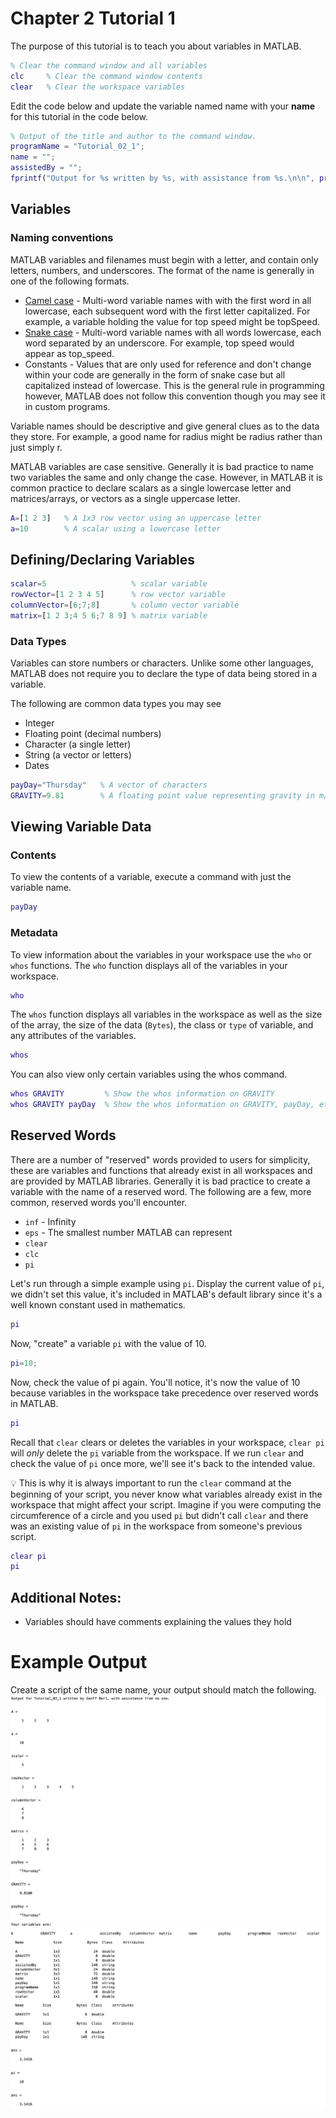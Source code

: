 # Chapter 2 Tutorial 1
The purpose of this tutorial is to teach you about variables in MATLAB.
```Matlab
% Clear the command window and all variables
clc     % Clear the command window contents
clear   % Clear the workspace variables
```
Edit the code below and update the variable named name with your **name** for this tutorial in the code below.
```Matlab
% Output of the title and author to the command window.
programName = "Tutorial_02_1";
name = "";
assistedBy = "";
fprintf("Output for %s written by %s, with assistance from %s.\n\n", programName, name, assistedBy)
```
## Variables
### Naming conventions
MATLAB variables and filenames must begin with a letter, and contain only letters, numbers, and underscores. The format of the name is generally in one of the following formats.

* [Camel case](https://en.wikipedia.org/wiki/Camel_case) - Multi-word variable names with with the first word in all lowercase, each subsequent word with the first letter capitalized. For example, a variable holding the value for top speed might be topSpeed.
* [Snake case](https://en.wikipedia.org/wiki/Snake_case) - Multi-word variable names with all words lowercase, each word separated by an underscore. For example, top speed would appear as top_speed.
* Constants - Values that are only used for reference and don't change within your code are generally in the form of snake case but all capitalized instead of lowercase. This is the general rule in programming however, MATLAB does not follow this convention though you may see it in custom programs.

Variable names should be descriptive and give general clues as to the data they store. For example, a good name for radius might be radius rather than just simply r.

MATLAB variables are case sensitive. Generally it is bad practice to name two variables the same and only change the case. However, in MATLAB it is common practice to declare scalars as a single lowercase letter and matrices/arrays, or vectors as a single uppercase letter.
```Matlab
A=[1 2 3]   % A 1x3 row vector using an uppercase letter
a=10        % A scalar using a lowercase letter
```
## Defining/Declaring Variables
```Matlab
scalar=5                   % scalar variable
rowVector=[1 2 3 4 5]      % row vector variable
columnVector=[6;7;8]       % column vector variable
matrix=[1 2 3;4 5 6;7 8 9] % matrix variable
```
### Data Types
Variables can store numbers or characters. Unlike some other languages, MATLAB does not require you to declare the type of data being stored in a variable.

The following are common data types you may see

* Integer
* Floating point (decimal numbers)
* Character (a single letter)
* String (a vector or letters)
* Dates
```Matlab
payDay="Thursday"   % A vector of characters
GRAVITY=9.81        % A floating point value representing gravity in m/s^2
```
## Viewing Variable Data
### Contents
To view the contents of a variable, execute a command with just the variable name.
```Matlab
payDay
```
### Metadata
To view information about the variables in your workspace use the `who` or `whos` functions.
The `who` function displays all of the variables in your workspace.
```Matlab
who
```
The `whos` function displays all variables in the workspace as well as the size of the array, the size of the data (`Bytes`), the class or `type` of variable, and any attributes of the variables.
```Matlab
whos
```
You can also view only certain variables using the whos command.
```Matlab
whos GRAVITY         % Show the whos information on GRAVITY
whos GRAVITY payDay  % Show the whos information on GRAVITY, payDay, etc
```
## Reserved Words
There are a number of "reserved" words provided to users for simplicity, these are variables and functions that already exist in all workspaces and are provided by MATLAB libraries. Generally it is bad practice to create a variable with the name of a reserved word. The following are a few, more common, reserved words you'll encounter.

* `inf` - Infinity
* `eps` - The smallest number MATLAB can represent
* `clear`
* `clc`
* `pi`

Let's run through a simple example using `pi`. Display the current value of `pi`, we didn't set this value, it's included in MATLAB's default library since it's a well known constant used in mathematics.
```Matlab
pi
```
Now, "create" a variable `pi` with the value of 10.
```Matlab
pi=10;
```
Now, check the value of pi again. You'll notice, it's now the value of 10 because variables in the workspace take precedence over reserved words in MATLAB.
```Matlab
pi
```
Recall that `clear` clears or deletes the variables in your workspace, `clear pi` will _only_ delete the `pi` variable from the workspace. If we run `clear` and check the value of `pi` once more, we'll see it's back to the intended value.

:bulb: This is why it is always important to run the `clear` command at the beginning of your script, you never know what variables already exist in the workspace that might affect your script. Imagine if you were computing the circumference of a circle and you used `pi` but didn't call `clear` and there was an existing value of `pi` in the workspace from someone's previous script.
```Matlab
clear pi
pi
```
## Additional Notes:
* Variables should have comments explaining the values they hold
# Example Output
Create a script of the same name, your output should match the following.
![Tutorial_02_1_Example_Output.png](images/Tutorial_02_1_Example_Output.png)
![Tutorial_02_1_Example_output_2.png](images/Tutorial_02_1_Example_output_2.png)